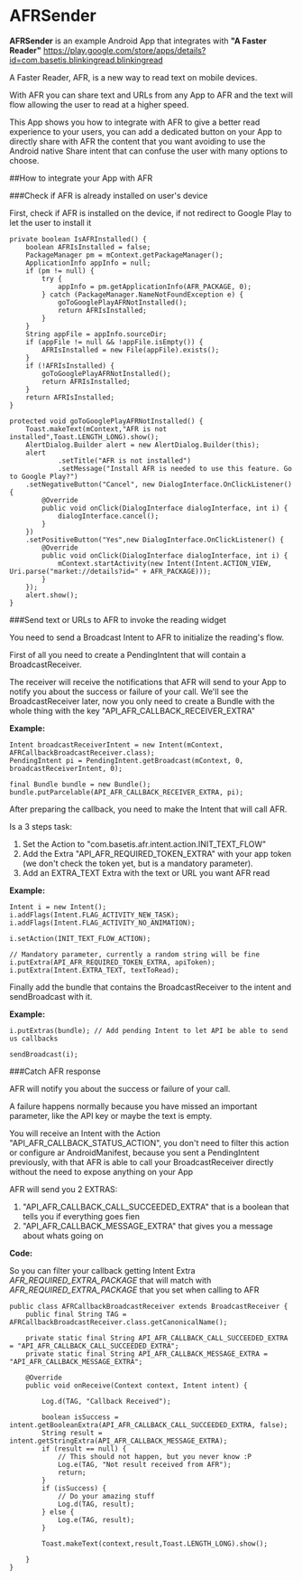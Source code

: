 AFRSender
==========


**AFRSender** is an example Android App that integrates with **"A Faster Reader"** https://play.google.com/store/apps/details?id=com.basetis.blinkingread.blinkingread

A Faster Reader, AFR, is a new way to read text on mobile devices.

With AFR you can share text and URLs from any App to AFR and the text will flow allowing the user to read at a higher speed.

This App shows you how to integrate with AFR to give a better read experience to your users, you can add a dedicated button on your App to directly share with AFR the content that you want avoiding to use the Android native Share intent that can confuse the user with many options to choose.

##How to integrate your App with AFR


###Check if AFR is already installed on user's device

First, check if AFR is installed on the device, if not redirect to Google Play to let the user to install it

    private boolean IsAFRInstalled() {
        boolean AFRIsInstalled = false;
        PackageManager pm = mContext.getPackageManager();
        ApplicationInfo appInfo = null;
        if (pm != null) {
            try {
                appInfo = pm.getApplicationInfo(AFR_PACKAGE, 0);
            } catch (PackageManager.NameNotFoundException e) {
                goToGooglePlayAFRNotInstalled();
                return AFRIsInstalled;
            }
        }
        String appFile = appInfo.sourceDir;
        if (appFile != null && !appFile.isEmpty()) {
            AFRIsInstalled = new File(appFile).exists();
        }
        if (!AFRIsInstalled) {
            goToGooglePlayAFRNotInstalled();
            return AFRIsInstalled;
        }
        return AFRIsInstalled;
    }

    protected void goToGooglePlayAFRNotInstalled() {
        Toast.makeText(mContext,"AFR is not installed",Toast.LENGTH_LONG).show();
        AlertDialog.Builder alert = new AlertDialog.Builder(this);
        alert
                .setTitle("AFR is not installed")
                .setMessage("Install AFR is needed to use this feature. Go to Google Play?")
        .setNegativeButton("Cancel", new DialogInterface.OnClickListener() {
            @Override
            public void onClick(DialogInterface dialogInterface, int i) {
                dialogInterface.cancel();
            }
        })
        .setPositiveButton("Yes",new DialogInterface.OnClickListener() {
            @Override
            public void onClick(DialogInterface dialogInterface, int i) {
                mContext.startActivity(new Intent(Intent.ACTION_VIEW, Uri.parse("market://details?id=" + AFR_PACKAGE)));
            }
        });
        alert.show();
    }

###Send text or URLs to AFR to invoke the reading widget

You need to send a Broadcast Intent to AFR to initialize the reading's flow.

First of all you need to create a PendingIntent that will contain a BroadcastReceiver.

The receiver will receive the notifications that AFR will send to your App to notify you about the success or failure of your call.
We'll see the BroadcastReceiver later, now you only need to create a Bundle with the whole thing with the key "API_AFR_CALLBACK_RECEIVER_EXTRA"

__Example:__

    Intent broadcastReceiverIntent = new Intent(mContext, AFRCallbackBroadcastReceiver.class);
    PendingIntent pi = PendingIntent.getBroadcast(mContext, 0, broadcastReceiverIntent, 0);

    final Bundle bundle = new Bundle();
    bundle.putParcelable(API_AFR_CALLBACK_RECEIVER_EXTRA, pi);
    

After preparing the callback, you need to make the Intent that will call AFR.

Is a 3 steps task:

1. Set the Action to "com.basetis.afr.intent.action.INIT_TEXT_FLOW"
2. Add the Extra "API_AFR_REQUIRED_TOKEN_EXTRA" with your app token (we don't check the token yet, but is a mandatory parameter).
3. Add an EXTRA_TEXT Extra with the text or URL you want AFR read

__Example:__

  
    Intent i = new Intent();
    i.addFlags(Intent.FLAG_ACTIVITY_NEW_TASK);
    i.addFlags(Intent.FLAG_ACTIVITY_NO_ANIMATION);

    i.setAction(INIT_TEXT_FLOW_ACTION);

    // Mandatory parameter, currently a random string will be fine
    i.putExtra(API_AFR_REQUIRED_TOKEN_EXTRA, apiToken);
    i.putExtra(Intent.EXTRA_TEXT, textToRead);
       
Finally add the bundle that contains the BroadcastReceiver to the intent and sendBroadcast with it.

__Example:__

    i.putExtras(bundle); // Add pending Intent to let API be able to send us callbacks

    sendBroadcast(i);

###Catch AFR response

AFR will notify you about the success or failure of your call. 

A failure happens normally because you have missed an important parameter, like the API key or maybe the text is empty.

You will receive an Intent with the Action "API_AFR_CALLBACK_STATUS_ACTION", you don't need to filter this action or configure ar AndroidManifest, because you sent a PendingIntent previously, with that AFR is able to call your BroadcastReceiver directly without the need to expose anything on your App

AFR will send you 2 EXTRAS:

1. "API_AFR_CALLBACK_CALL_SUCCEEDED_EXTRA" that is a boolean that tells you if everything goes fien
2. "API_AFR_CALLBACK_MESSAGE_EXTRA" that gives you a message about whats going on


__Code:__

So you can filter your callback getting Intent Extra *AFR_REQUIRED_EXTRA_PACKAGE* that will match with *AFR_REQUIRED_EXTRA_PACKAGE* that you set when calling to AFR


    public class AFRCallbackBroadcastReceiver extends BroadcastReceiver {
        public final String TAG = AFRCallbackBroadcastReceiver.class.getCanonicalName();

        private static final String API_AFR_CALLBACK_CALL_SUCCEEDED_EXTRA = "API_AFR_CALLBACK_CALL_SUCCEEDED_EXTRA";
        private static final String API_AFR_CALLBACK_MESSAGE_EXTRA = "API_AFR_CALLBACK_MESSAGE_EXTRA";

        @Override
        public void onReceive(Context context, Intent intent) {

            Log.d(TAG, "Callback Received");

            boolean isSuccess = intent.getBooleanExtra(API_AFR_CALLBACK_CALL_SUCCEEDED_EXTRA, false);
            String result = intent.getStringExtra(API_AFR_CALLBACK_MESSAGE_EXTRA);
            if (result == null) {
                // This should not happen, but you never know :P
                Log.e(TAG, "Not result received from AFR");
                return;
            }
            if (isSuccess) {
                // Do your amazing stuff
                Log.d(TAG, result);
            } else {
                Log.e(TAG, result);
            }

            Toast.makeText(context,result,Toast.LENGTH_LONG).show();

        }
    }


